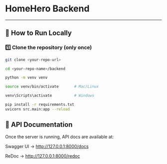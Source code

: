 # HomeHero Backend

---

## 🚀 How to Run Locally

### 1️⃣ Clone the repository (only once)
```bash
git clone <your-repo-url>

cd <your-repo-name>/backend

python -m venv venv

source venv/bin/activate       # Mac/Linux

venv\Scripts\activate          # Windows

pip install -r requirements.txt
uvicorn src.main:app --reload
```

## 📜 API Documentation
Once the server is running, API docs are available at:

Swagger UI → http://127.0.0.1:8000/docs

ReDoc → http://127.0.0.1:8000/redoc
